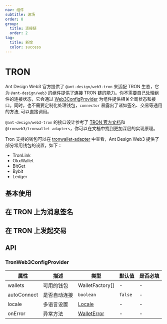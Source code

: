 ```yaml
---
nav: 组件
subtitle: 波场
order: 8
group:
  title: 连接链
  order: 2
tag:
  title: 新增
  color: success
---
```


# TRON

Ant Design Web3 官方提供了 `@ant-design/web3-tron` 来适配 TRON 生态，它为 `@ant-design/web3` 的组件提供了连接 TRON 链的能力。你不需要自己处理组件的连接状态，它会通过 [Web3ConfigProvider](../web3-config-provider/index.zh-CN.md) 为组件提供相关全局状态和接口。同时，也不需要定制化处理钱包，`connector` 暴露出了诸如签名、交易等通用的方法, 可以直接调用。

`@ant-design/web3-tron` 的接口设计参考了 [TRON 官方文档](https://developers.tron.network/docs/tronwallet-adapter)和`@tronweb3/tronwallet-adapters`，你可以在文档中找到更加深层的实现原理。

Tron 支持的钱包可以在 [tronwallet-adapter](https://github.com/web3-geek/tronwallet-adapter?tab=readme-ov-file#supported) 中查看，Ant Design Web3 提供了部分常用钱包的设置，如下：

- TronLink
- OkxWallet
- BitGet
- Bybit
- Ledger

## 基本使用

<code src='./demos/basic.tsx'></code>

## 在 TRON 上为消息签名

<code src='./demos/message.tsx'></code>

## 在 TRON 上发起交易

<code src='./demos/transaction.tsx'></code>

## API

### TronWeb3ConfigProvider

| 属性 | 描述 | 类型 | 默认值 | 是否必填 |
| --- | --- | --- | --- | --- |
| wallets | 可用的钱包 | WalletFactory\[\] | - | - |
| autoConnect | 是否自动连接 | `boolean` | `false` | - |
| locale | 多语言设置 | [Locale](https://github.com/ant-design/ant-design-web3/blob/main/packages/common/src/locale/zh_CN.ts) | - | - |
| onError | 异常方法 | [WalletError](https://github.com/web3-geek/tronwallet-adapter/blob/main/packages/adapters/abstract-adapter/src/errors.ts#L1) | - | - |
